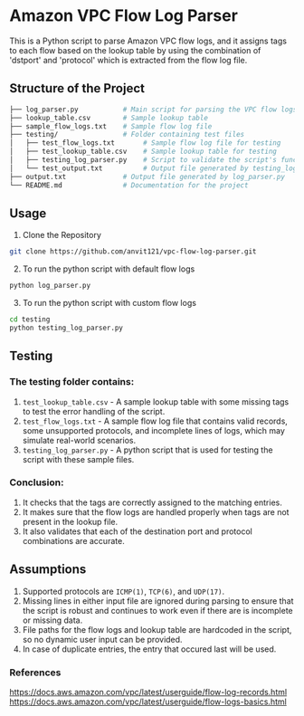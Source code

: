 # Amazon VPC Flow Log Parser

This is a Python script to parse Amazon VPC flow logs, and it assigns tags to each flow based on the lookup table by using the combination of 'dstport' and 'protocol' which is extracted from the flow log file.

## Structure of the Project

```bash
├── log_parser.py           # Main script for parsing the VPC flow logs
├── lookup_table.csv        # Sample lookup table
├── sample_flow_logs.txt    # Sample flow log file    
├── testing/                # Folder containing test files
│   ├── test_flow_logs.txt       # Sample flow log file for testing
│   ├── test_lookup_table.csv    # Sample lookup table for testing
│   ├── testing_log_parser.py    # Script to validate the script's functionality
│   └── test_output.txt          # Output file generated by testing_log_parser.py
├── output.txt              # Output file generated by log_parser.py
└── README.md               # Documentation for the project
```

## Usage

1. Clone the Repository
```bash
git clone https://github.com/anvit121/vpc-flow-log-parser.git
```
2. To run the python script with default flow logs 
```bash
python log_parser.py
```
3. To run the python script with custom flow logs 
```bash
cd testing
python testing_log_parser.py
```

## Testing

### The testing folder contains:

1. ``test_lookup_table.csv`` - A sample lookup table with some missing tags to test the error handling of the script.
2. ``test_flow_logs.txt`` - A sample flow log file that contains valid records, some unsupported protocols, and incomplete lines of logs, which may simulate real-world scenarios.
3. ``testing_log_parser.py`` - A python script that is used for testing the script with these sample files.

### Conclusion:
1. It checks that the tags are correctly assigned to the matching entries.
2. It makes sure that the flow logs are handled properly when tags are not present in the lookup file.
3. It also validates that each of the destination port and protocol combinations are accurate.

## Assumptions

1. Supported protocols are ``ICMP(1)``, ``TCP(6)``, and ``UDP(17)``.
2. Missing lines in either input file are ignored during parsing to ensure that the script is robust and continues to work even if there are is incomplete or missing data.
3. File paths for the flow logs and lookup table are hardcoded in the script, so no dynamic user input can be provided.
4. In case of duplicate entries, the entry that occured last will be used.

### References
https://docs.aws.amazon.com/vpc/latest/userguide/flow-log-records.html \
https://docs.aws.amazon.com/vpc/latest/userguide/flow-logs-basics.html 